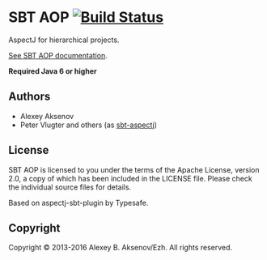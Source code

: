 SBT AOP [![Build Status](https://travis-ci.org/digimead-specific/sbt-aop.png)](https://travis-ci.org/digimead-specific/sbt-aop)
==================

AspectJ for hierarchical projects.

[See SBT AOP documentation](http://digimead-specific.github.io/sbt-aop/).

__Required Java 6 or higher__

Authors
-------

* Alexey Aksenov
* Peter Vlugter and others (as [sbt-aspectj][sa])

License
-------

SBT AOP is licensed to you under the terms of
the Apache License, version 2.0, a copy of which has been
included in the LICENSE file.
Please check the individual source files for details.

Based on aspectj-sbt-plugin by Typesafe.

Copyright
---------

Copyright © 2013-2016 Alexey B. Aksenov/Ezh. All rights reserved.

[sa]: https://github.com/sbt/sbt-aspectj
